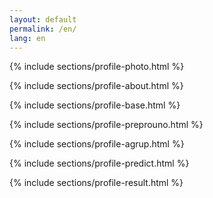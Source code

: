 ```yaml
---
layout: default
permalink: /en/
lang: en
---
```

{% include sections/profile-photo.html %}

{% include sections/profile-about.html %}

{% include sections/profile-base.html %}

{% include sections/profile-preprouno.html %}

{% include sections/profile-agrup.html %}

{% include sections/profile-predict.html %}

{% include sections/profile-result.html %}
